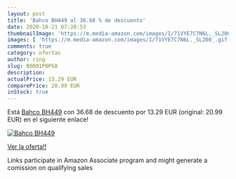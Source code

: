```yaml
---
layout: post
title: 'Bahco BH449 al 36.68 % de descuento'
date: 2020-10-21 07:20:53
thumbnailImage: 'https://m.media-amazon.com/images/I/71VYE7C7N6L._SL200_.gif'
images: [ 'https://m.media-amazon.com/images/I/71VYE7C7N6L._SL200_.gif' ]
comments: true
category: ofertas
author: ring
slug: B0001P0PG8
description:
actualPrice: 13.29 EUR
comparePrice: 20.99 EUR
inStock: true
---
```


Está [Bahco BH449](https://www.amazon.fr/dp/B0001P0PG8/?tag=tolees0d-21) con 36.68 de descuento por 13.29 EUR (original: 20.99 EUR) en el siguiente enlace!

[![Bahco BH449](https://m.media-amazon.com/images/I/71VYE7C7N6L._SL200_.gif)](https://www.amazon.fr/dp/B0001P0PG8/?tag=tolees0d-21)

[Ver la oferta!!](https://www.amazon.fr/dp/B0001P0PG8/?tag=tolees0d-21)

Links participate in Amazon Associate program and might generate a comission on qualifying sales



